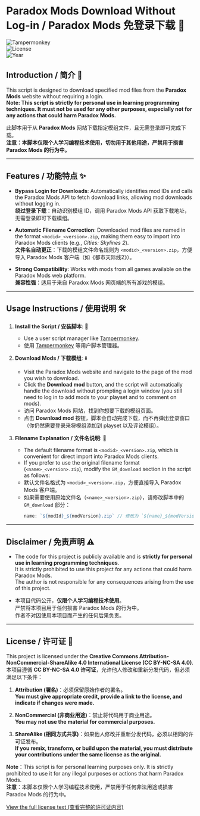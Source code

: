 # Paradox Mods Download Without Log-in / Paradox Mods 免登录下载 🚀

![Tampermonkey](https://img.shields.io/badge/Tampermonkey-Script-blue)  
![License](https://img.shields.io/badge/License-Personal%20Use%20Only-red)  
![Year](https://img.shields.io/badge/Year-2025-green)

## Introduction / 简介 📖

This script is designed to download specified mod files from the **Paradox Mods** website without requiring a login.  
**Note: This script is strictly for personal use in learning programming techniques. It must not be used for any other purposes, especially not for any actions that could harm Paradox Mods.**

此脚本用于从 **Paradox Mods** 网站下载指定模组文件，且无需登录即可完成下载。  
**注意：本脚本仅限个人学习编程技术使用，切勿用于其他用途，严禁用于损害 Paradox Mods 的行为中。**

---

## Features / 功能特点 ✨

- **Bypass Login for Downloads**: Automatically identifies mod IDs and calls the Paradox Mods API to fetch download links, allowing mod downloads without logging in.  
  **绕过登录下载**：自动识别模组 ID，调用 Paradox Mods API 获取下载地址，无需登录即可下载模组。

- **Automatic Filename Correction**: Downloaded mod files are named in the format `<modid>_<version>.zip`, making them easy to import into Paradox Mods clients (e.g., *Cities: Skylines 2*).  
  **文件名自动更正**：下载的模组文件命名规则为 `<modid>_<version>.zip`，方便导入 Paradox Mods 客户端（如《都市天际线2》）。

- **Strong Compatibility**: Works with mods from all games available on the Paradox Mods web platform.  
  **兼容性强**：适用于来自 Paradox Mods 网页端的所有游戏的模组。

---

## Usage Instructions / 使用说明 🛠️

1. **Install the Script / 安装脚本**: 🧩 
   - Use a user script manager like [Tampermonkey](https://www.tampermonkey.net/).
   - 使用 [Tampermonkey](https://www.tampermonkey.net/) 等用户脚本管理器。

2. **Download Mods / 下载模组**:  ⬇️
   - Visit the Paradox Mods website and navigate to the page of the mod you wish to download.  
   - Click the **Download mod** button, and the script will automatically handle the download without prompting a login window (you still need to log in to add mods to your playset and to comment on mods).  
   - 访问 Paradox Mods 网站，找到你想要下载的模组页面。  
   - 点击 **Download mod** 按钮，脚本会自动完成下载，而不再弹出登录窗口（你仍然需要登录来将模组添加到 playset 以及评论模组）。

4. **Filename Explanation / 文件名说明**:  📄
   - The default filename format is `<modid>_<version>.zip`, which is convenient for direct import into Paradox Mods clients.  
   - If you prefer to use the original filename format (`<name>_<version>.zip`), modify the `GM_download` section in the script as follows:  
   - 默认文件名格式为 `<modid>_<version>.zip`，方便直接导入 Paradox Mods 客户端。  
   - 如果需要使用原始文件名（`<name>_<version>.zip`），请修改脚本中的 `GM_download` 部分：  
     ```javascript
     name: `${modId}_${modVersion}.zip` // 修改为 `${name}_${modVersion}.zip`
     ```

---

## Disclaimer / 免责声明 ⚠️

- The code for this project is publicly available and is **strictly for personal use in learning programming techniques**.  
  It is strictly prohibited to use this project for any actions that could harm Paradox Mods.  
  The author is not responsible for any consequences arising from the use of this project.  

- 本项目代码公开，**仅限个人学习编程技术使用**。  
  严禁将本项目用于任何损害 Paradox Mods 的行为中。  
  作者不对因使用本项目而产生的任何后果负责。

---

## License / 许可证 📄

This project is licensed under the **Creative Commons Attribution-NonCommercial-ShareAlike 4.0 International License (CC BY-NC-SA 4.0)**.  
本项目遵循 **CC BY-NC-SA 4.0 许可证**，允许他人修改和重新分发代码，但必须满足以下条件：

1. **Attribution (署名)**：必须保留原始作者的署名。  
   **You must give appropriate credit, provide a link to the license, and indicate if changes were made.**

2. **NonCommercial (非商业用途)**：禁止将代码用于商业用途。  
   **You may not use the material for commercial purposes.**

3. **ShareAlike (相同方式共享)**：如果他人修改并重新分发代码，必须以相同的许可证发布。  
   **If you remix, transform, or build upon the material, you must distribute your contributions under the same license as the original.**

**Note**：This script is for personal learning purposes only. It is strictly prohibited to use it for any illegal purposes or actions that harm Paradox Mods.  
**注意**：本脚本仅限个人学习编程技术使用，严禁用于任何非法用途或损害 Paradox Mods 的行为中。

[View the full license text (查看完整的许可证内容)](https://creativecommons.org/licenses/by-nc-sa/4.0/)

